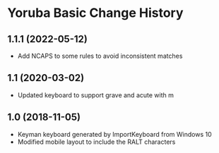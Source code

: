 Yoruba Basic Change History
====================

1.1.1 (2022-05-12)
------------------
* Add NCAPS to some rules to avoid inconsistent matches

1.1 (2020-03-02)
----------------
* Updated keyboard to support grave and acute with m

1.0 (2018-11-05)
----------------
* Keyman keyboard generated by ImportKeyboard from Windows 10 
* Modified mobile layout to include the RALT characters

